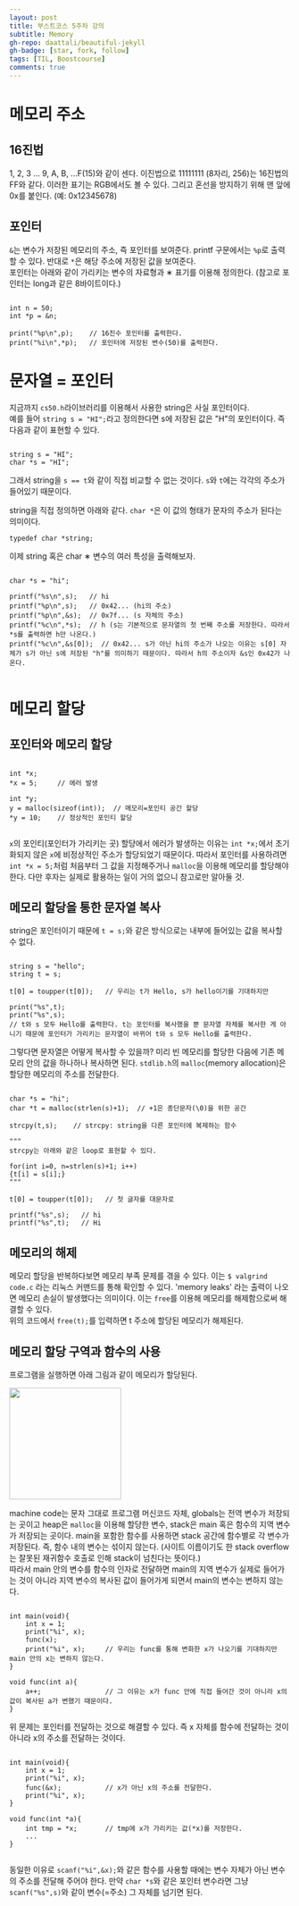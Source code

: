 ```yaml
---
layout: post
title: 부스트코스 5주차 강의
subtitle: Memory
gh-repo: daattali/beautiful-jekyll
gh-badge: [star, fork, follow]
tags: [TIL, Boostcourse]
comments: true
---
```


# 메모리 주소
## 16진법
1, 2, 3 ... 9, A, B, ...F(15)와 같이 센다. 이진법으로 11111111 (8자리, 256)는 16진법의 FF와 같다. 이러한 표기는 RGB에서도 볼 수 있다. 
그리고 혼선을 방지하기 위해 맨 앞에 0x를 붙인다. (예: 0x12345678)

## 포인터
<code>&</code>는 변수가 저장된 메모리의 주소, 즉 포인터를 보여준다. printf 구문에서는 <code>%p</code>로 출력할 수 있다. 
반대로 <code>*</code>은 해당 주소에 저장된 값을 보여준다.  
포인터는 아래와 같이 가리키는 변수의 자료형과 &#8727; 표기를 이용해 정의한다. (참고로 포인터는 long과 같은 8바이트이다.)


<pre><code>
int n = 50;
int *p = &n;

print("%p\n",p);    // 16진수 포인터를 출력한다.
print("%i\n",*p);   // 포인터에 저장된 변수(50)를 출력한다.
</code></pre>


# 문자열 = 포인터
지금까지 <code>cs50.h</code>라이브러리를 이용해서 사용한 string은 사실 포인터이다.  
예를 들어 <code>string s = "HI";</code>라고 정의한다면 s에 저장된 값은 "H"의 포인터이다. 
즉 다음과 같이 표현할 수 있다.


<pre><code>
string s = "HI";
char *s = "HI";
</code></pre>


그래서 string을 <code>s == t</code>와 같이 직접 비교할 수 없는 것이다. <code>s</code>와 <code>t</code>에는 각각의 주소가 들어있기 때문이다.

string을 직접 정의하면 아래와 같다. <code>char *</code>은 이 값의 형태가 문자의 주소가 된다는 의미이다.


<pre><code>typedef char *string;</code></pre> 


이제 string 혹은 char &#8727; 변수의 여러 특성을 출력해보자.


<pre><code>
char *s = "hi";

printf("%s\n",s);   // hi
printf("%p\n",s);   // 0x42... (hi의 주소)
printf("%p\n",&s);  // 0x7f... (s 자체의 주소)
printf("%c\n",*s);  // h (s는 기본적으로 문자열의 첫 번째 주소를 저장한다. 따라서 *s를 출력하면 h만 나온다.)
printf("%c\n",&s[0]);  // 0x42... s가 아닌 hi의 주소가 나오는 이유는 s[0] 자체가 s가 아닌 s에 저장된 "h"를 의미하기 때문이다. 따라서 h의 주소이자 &s인 0x42가 나온다. 

</code></pre>


# 메모리 할당
## 포인터와 메모리 할당


<pre><code>
int *x;
*x = 5;     // 에러 발생

int *y;
y = malloc(sizeof(int));  // 메모리=포인티 공간 할당
*y = 10;    // 정상적인 포인티 할당

</code></pre>


<code>x</code>의 포인티(포인터가 가리키는 곳) 할당에서 에러가 발생하는 이유는 <code>int *x;</code>에서 초기화되지 않은 <code>x</code>에 비정상적인 주소가 할당되었기 때문이다.
따라서 포인터를 사용하려면 <code>int *x = 5;</code>처럼 처음부터 그 값을 지정해주거나 <code>malloc</code>을 이용해 메모리를 할당해야 한다. 다만 후자는 실제로 활용하는 일이 거의 없으니 참고로만 알아둘 것.


## 메모리 할당을 통한 문자열 복사
string은 포인터이기 때문에 <code>t = s;</code>와 같은 방식으로는 내부에 들어있는 값을 복사할 수 없다.
  

<pre><code>
string s = "hello";
string t = s;

t[0] = toupper(t[0]);   // 우리는 t가 Hello, s가 hello이기를 기대하지만

print("%s",t);
print("%s",s);      
// t와 s 모두 Hello를 출력한다. t는 포인터를 복사했을 뿐 문자열 자체를 복사한 게 아니기 때문에 포인터가 가리키는 문자열이 바뀌어 t와 s 모두 Hello를 출력한다.
</code></pre>


그렇다면 문자열은 어떻게 복사할 수 있을까? 미리 빈 메모리를 할당한 다음에 기존 메모리 안의 값을 하나하나 복사하면 된다. 
<code>stdlib.h</code>의 <code>malloc</code>(memory allocation)은 할당한 메모리의 주소를 전달한다.
 
 
<pre><code>
char *s = "hi";
char *t = malloc(strlen(s)+1);  // +1은 종단문자(\0)을 위한 공간

strcpy(t,s);    // strcpy: string을 다른 포인터에 복제하는 함수

"""
strcpy는 아래와 같은 loop로 표현할 수 있다.

for(int i=0, n=strlen(s)+1; i++)
{t[i] = s[i];}
"""

t[0] = toupper(t[0]);   // 첫 글자를 대문자로

printf("%s",s);   // hi
printf("%s",t);   // Hi
</code></pre>


## 메모리의 해제
메모리 할당을 반복하다보면 메모리 부족 문제를 겪을 수 있다. 이는 <code>$ valgrind code.c</code> 라는 리눅스 커맨드를 통해 확인할 수 있다.
'memory leaks' 라는 출력이 나오면 메모리 손실이 발생했다는 의미이다. 이는 <code>free</code>를 이용해 메모리를 해제함으로써 해결할 수 있다.  
위의 코드에서 <code>free(t);</code>를 입력하면 t 주소에 할당된 메모리가 해제된다.


## 메모리 할당 구역과 함수의 사용
프로그램을 실행하면 아래 그림과 같이 메모리가 할당된다.  


<img src="https://user-images.githubusercontent.com/40853572/107961217-ef21d600-6fe8-11eb-8ccb-4d93e9d21225.png" width="200">


machine code는 문자 그대로 프로그램 머신코드 자체, globals는 전역 변수가 저장되는 곳이고
heap은 <code>malloc</code>을 이용해 할당한 변수, stack은 main 혹은 함수의 지역 변수가 저장되는 곳이다.
main을 포함한 함수를 사용하면 stack 공간에 함수별로 각 변수가 저장된다. 즉, 함수 내의 변수는 섞이지 않는다. 
(사이트 이름이기도 한 stack overflow는 잘못된 재귀함수 호출로 인해 stack이 넘친다는 뜻이다.)  
따라서 main 안의 변수를 함수의 인자로 전달하면 main의 지역 변수가 실제로 들어가는 것이 아니라 지역 변수의 복사된 값이 들어가게 되면서 main의 변수는 변하지 않는다.


<pre><code>
int main(void){
    int x = 1;
    print("%i", x);
    func(x);
    print("%i", x);     // 우리는 func를 통해 변화한 x가 나오기를 기대하지만 main 안의 x는 변하지 않는다.
}

void func(int a){
    a++;                // 그 이유는 x가 func 안에 직접 들어간 것이 아니라 x의 값이 복사된 a가 변했기 때문이다.
}
</code></pre>


위 문제는 포인터를 전달하는 것으로 해결할 수 있다. 즉 x 자체를 함수에 전달하는 것이 아니라 x의 주소를 전달하는 것이다.  


<pre><code>
int main(void){
    int x = 1;
    print("%i", x);
    func(&x);           // x가 아닌 x의 주소를 전달한다.
    print("%i", x);
}

void func(int *a){
    int tmp = *x;       // tmp에 x가 가리키는 값(*x)를 저장한다.
    ...
}

</code></pre>


동일한 이유로 <code>scanf("%i",&x);</code>와 같은 함수를 사용할 때에는 변수 자체가 아닌 변수의 주소를 전달해 주어야 한다.
만약 <code>char *s</code>와 같은 포인터 변수라면 그냥 <code>scanf("%s",s)</code>와 같이 변수(=주소) 그 자체를 넘기면 된다.  

